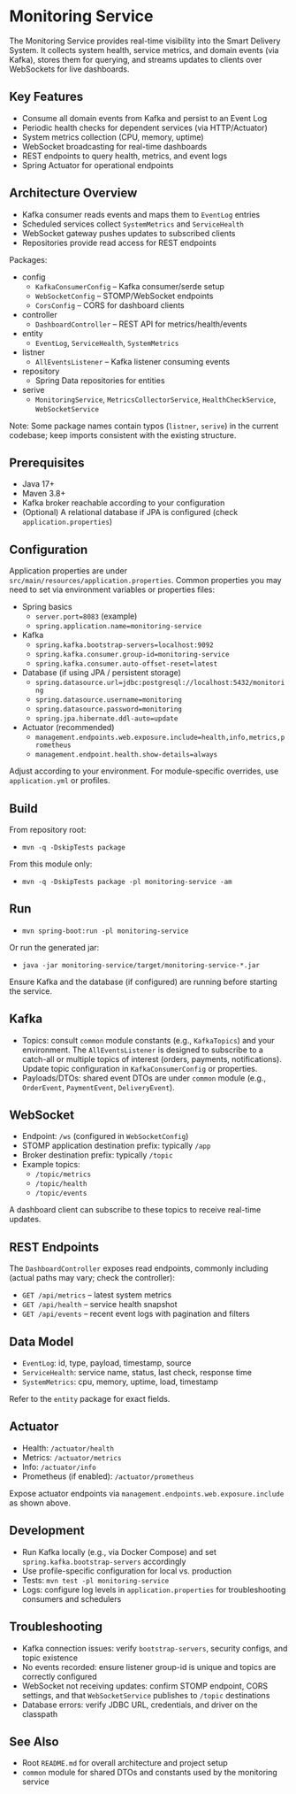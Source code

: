 # Monitoring Service

The Monitoring Service provides real-time visibility into the Smart Delivery System. It collects system health, service metrics, and domain events (via Kafka), stores them for querying, and streams updates to clients over WebSockets for live dashboards.

## Key Features
- Consume all domain events from Kafka and persist to an Event Log
- Periodic health checks for dependent services (via HTTP/Actuator)
- System metrics collection (CPU, memory, uptime)
- WebSocket broadcasting for real-time dashboards
- REST endpoints to query health, metrics, and event logs
- Spring Actuator for operational endpoints

## Architecture Overview
- Kafka consumer reads events and maps them to `EventLog` entries
- Scheduled services collect `SystemMetrics` and `ServiceHealth`
- WebSocket gateway pushes updates to subscribed clients
- Repositories provide read access for REST endpoints

Packages:
- config
  - `KafkaConsumerConfig` – Kafka consumer/serde setup
  - `WebSocketConfig` – STOMP/WebSocket endpoints
  - `CorsConfig` – CORS for dashboard clients
- controller
  - `DashboardController` – REST API for metrics/health/events
- entity
  - `EventLog`, `ServiceHealth`, `SystemMetrics`
- listner
  - `AllEventsListener` – Kafka listener consuming events
- repository
  - Spring Data repositories for entities
- serive
  - `MonitoringService`, `MetricsCollectorService`, `HealthCheckService`, `WebSocketService`

Note: Some package names contain typos (`listner`, `serive`) in the current codebase; keep imports consistent with the existing structure.

## Prerequisites
- Java 17+
- Maven 3.8+
- Kafka broker reachable according to your configuration
- (Optional) A relational database if JPA is configured (check `application.properties`)

## Configuration
Application properties are under `src/main/resources/application.properties`.
Common properties you may need to set via environment variables or properties files:

- Spring basics
  - `server.port=8083` (example)  
  - `spring.application.name=monitoring-service`
- Kafka
  - `spring.kafka.bootstrap-servers=localhost:9092`
  - `spring.kafka.consumer.group-id=monitoring-service`
  - `spring.kafka.consumer.auto-offset-reset=latest`
- Database (if using JPA / persistent storage)
  - `spring.datasource.url=jdbc:postgresql://localhost:5432/monitoring`
  - `spring.datasource.username=monitoring`
  - `spring.datasource.password=monitoring`
  - `spring.jpa.hibernate.ddl-auto=update`
- Actuator (recommended)
  - `management.endpoints.web.exposure.include=health,info,metrics,prometheus`
  - `management.endpoint.health.show-details=always`

Adjust according to your environment. For module-specific overrides, use `application.yml` or profiles.

## Build
From repository root:
- `mvn -q -DskipTests package`

From this module only:
- `mvn -q -DskipTests package -pl monitoring-service -am`

## Run
- `mvn spring-boot:run -pl monitoring-service`

Or run the generated jar:
- `java -jar monitoring-service/target/monitoring-service-*.jar`

Ensure Kafka and the database (if configured) are running before starting the service.

## Kafka
- Topics: consult `common` module constants (e.g., `KafkaTopics`) and your environment. The `AllEventsListener` is designed to subscribe to a catch-all or multiple topics of interest (orders, payments, notifications). Update topic configuration in `KafkaConsumerConfig` or properties.
- Payloads/DTOs: shared event DTOs are under `common` module (e.g., `OrderEvent`, `PaymentEvent`, `DeliveryEvent`).

## WebSocket
- Endpoint: `/ws` (configured in `WebSocketConfig`)
- STOMP application destination prefix: typically `/app`
- Broker destination prefix: typically `/topic`
- Example topics:
  - `/topic/metrics`
  - `/topic/health`
  - `/topic/events`

A dashboard client can subscribe to these topics to receive real-time updates.

## REST Endpoints
The `DashboardController` exposes read endpoints, commonly including (actual paths may vary; check the controller):
- `GET /api/metrics` – latest system metrics
- `GET /api/health` – service health snapshot
- `GET /api/events` – recent event logs with pagination and filters

## Data Model
- `EventLog`: id, type, payload, timestamp, source
- `ServiceHealth`: service name, status, last check, response time
- `SystemMetrics`: cpu, memory, uptime, load, timestamp

Refer to the `entity` package for exact fields.

## Actuator
- Health: `/actuator/health`
- Metrics: `/actuator/metrics`
- Info: `/actuator/info`
- Prometheus (if enabled): `/actuator/prometheus`

Expose actuator endpoints via `management.endpoints.web.exposure.include` as shown above.

## Development
- Run Kafka locally (e.g., via Docker Compose) and set `spring.kafka.bootstrap-servers` accordingly
- Use profile-specific configuration for local vs. production
- Tests: `mvn test -pl monitoring-service`
- Logs: configure log levels in `application.properties` for troubleshooting consumers and schedulers

## Troubleshooting
- Kafka connection issues: verify `bootstrap-servers`, security configs, and topic existence
- No events recorded: ensure listener group-id is unique and topics are correctly configured
- WebSocket not receiving updates: confirm STOMP endpoint, CORS settings, and that `WebSocketService` publishes to `/topic` destinations
- Database errors: verify JDBC URL, credentials, and driver on the classpath

## See Also
- Root `README.md` for overall architecture and project setup
- `common` module for shared DTOs and constants used by the monitoring service
